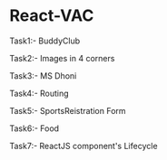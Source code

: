 # React-VAC
Task1:- BuddyClub

Task2:- Images in 4 corners 

Task3:- MS Dhoni 

Task4:- Routing

Task5:- SportsReistration Form

Task6:- Food

Task7:- ReactJS component's Lifecycle

